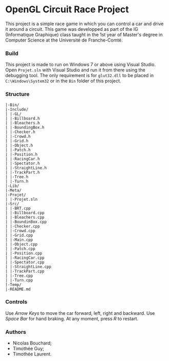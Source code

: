 # OpenGL Circuit Race Project
This project is a simple race game in which you can control a car and drive it around a circuit. This game was developped as part of the IG (Informatique Graphique) class taught in the 1st year of Master's degree in Computer Science at the Université de Franche-Comté.

### Build
This project is made to run on Windows 7 or above using Visual Studio. Open `Projet.sln` with Visual Studio and run it from there using the debugging tool. The only requirement is for `glut32.dll` to be placed in `C:\Windows\System32` or in the `Bin` folder of this project.

### Structure
```
|-Bin/
|-Include/
| |-GL/
| |-Billboard.h
| |-Bleachers.h
| |-BoundingBox.h
| |-Checker.h
| |-Crowd.h
| |-Grid.h
| |-Object.h
| |-Patch.h
| |-Position.h
| |-RacingCar.h
| |-Spectator.h
| |-StraightLine.h
| |-TrackPart.h
| |-Tree.h
| |-Turn.h
|-Lib/
|-Meta/
|-Projet/
| |-Projet.sln
|-Src/
| |-BRT.cpp
| |-Billboard.cpp
| |-Bleachers.cpp
| |-BoundinBox.cpp
| |-Checker.cpp
| |-Crowd.cpp
| |-Grid.cpp
| |-Main.cpp
| |-Object.cpp
| |-Patch.cpp
| |-Position.cpp
| |-RacingCar.cpp
| |-Spectator.cpp
| |-StraightLine.cpp
| |-TrackPart.cpp
| |-Tree.cpp
| |-Turn.cpp
|-Temp/
|-README.md
```

### Controls
Use *Arrow Keys* to move the car forward, left, right and backward.
Use *Space Bar* for hand braking.
At any moment, press *R* to restart.

### Authors
- Nicolas Bouchard;
- Timothée Guy;
- Timothée Laurent.
